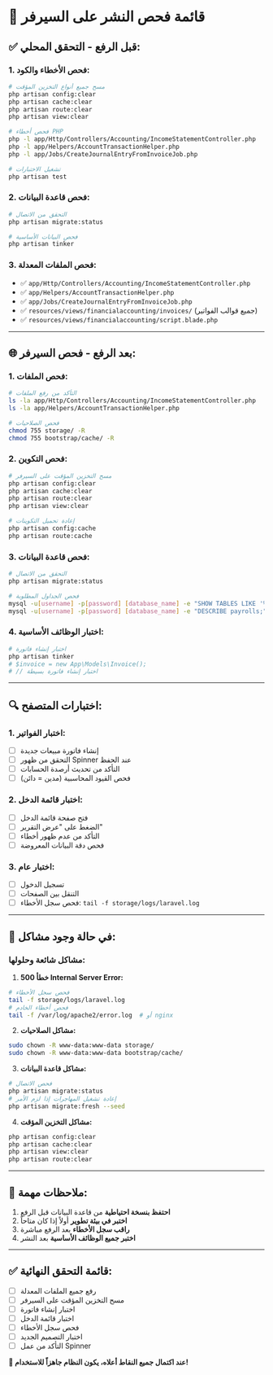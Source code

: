 # 🚀 قائمة فحص النشر على السيرفر

## ✅ **قبل الرفع - التحقق المحلي:**

### 1. فحص الأخطاء والكود:
```bash
# مسح جميع أنواع التخزين المؤقت
php artisan config:clear
php artisan cache:clear
php artisan route:clear
php artisan view:clear

# فحص أخطاء PHP
php -l app/Http/Controllers/Accounting/IncomeStatementController.php
php -l app/Helpers/AccountTransactionHelper.php
php -l app/Jobs/CreateJournalEntryFromInvoiceJob.php

# تشغيل الاختبارات
php artisan test
```

### 2. فحص قاعدة البيانات:
```bash
# التحقق من الاتصال
php artisan migrate:status

# فحص البيانات الأساسية
php artisan tinker
```

### 3. فحص الملفات المعدلة:
- ✅ `app/Http/Controllers/Accounting/IncomeStatementController.php`
- ✅ `app/Helpers/AccountTransactionHelper.php` 
- ✅ `app/Jobs/CreateJournalEntryFromInvoiceJob.php`
- ✅ `resources/views/financialaccounting/invoices/` (جميع قوالب الفواتير)
- ✅ `resources/views/financialaccounting/script.blade.php`

---

## 🌐 **بعد الرفع - فحص السيرفر:**

### 1. فحص الملفات:
```bash
# التأكد من رفع الملفات
ls -la app/Http/Controllers/Accounting/IncomeStatementController.php
ls -la app/Helpers/AccountTransactionHelper.php

# فحص الصلاحيات
chmod 755 storage/ -R
chmod 755 bootstrap/cache/ -R
```

### 2. فحص التكوين:
```bash
# مسح التخزين المؤقت على السيرفر
php artisan config:clear
php artisan cache:clear
php artisan route:clear
php artisan view:clear

# إعادة تحميل التكوينات
php artisan config:cache
php artisan route:cache
```

### 3. فحص قاعدة البيانات:
```bash
# التحقق من الاتصال
php artisan migrate:status

# فحص الجداول المطلوبة
mysql -u[username] -p[password] [database_name] -e "SHOW TABLES LIKE '%journal%';"
mysql -u[username] -p[password] [database_name] -e "DESCRIBE payrolls;"
```

### 4. اختبار الوظائف الأساسية:
```bash
# اختبار إنشاء فاتورة
php artisan tinker
# $invoice = new App\Models\Invoice();
# // اختبار إنشاء فاتورة بسيطة
```

---

## 🔍 **اختبارات المتصفح:**

### 1. اختبار الفواتير:
- [ ] إنشاء فاتورة مبيعات جديدة
- [ ] التحقق من ظهور Spinner عند الحفظ
- [ ] التأكد من تحديث أرصدة الحسابات
- [ ] فحص القيود المحاسبية (مدين = دائن)

### 2. اختبار قائمة الدخل:
- [ ] فتح صفحة قائمة الدخل
- [ ] الضغط على "عرض التقرير"
- [ ] التأكد من عدم ظهور أخطاء
- [ ] فحص دقة البيانات المعروضة

### 3. اختبار عام:
- [ ] تسجيل الدخول
- [ ] التنقل بين الصفحات
- [ ] فحص سجل الأخطاء: `tail -f storage/logs/laravel.log`

---

## 🚨 **في حالة وجود مشاكل:**

### مشاكل شائعة وحلولها:

1. **خطأ 500 Internal Server Error:**
```bash
# فحص سجل الأخطاء
tail -f storage/logs/laravel.log
# فحص أخطاء الخادم
tail -f /var/log/apache2/error.log  # أو nginx
```

2. **مشاكل الصلاحيات:**
```bash
sudo chown -R www-data:www-data storage/
sudo chown -R www-data:www-data bootstrap/cache/
```

3. **مشاكل قاعدة البيانات:**
```bash
# فحص الاتصال
php artisan migrate:status
# إعادة تشغيل المهاجرات إذا لزم الأمر
php artisan migrate:fresh --seed
```

4. **مشاكل التخزين المؤقت:**
```bash
php artisan config:clear
php artisan cache:clear
php artisan view:clear
php artisan route:clear
```

---

## 📝 **ملاحظات مهمة:**

1. **احتفظ بنسخة احتياطية** من قاعدة البيانات قبل الرفع
2. **اختبر في بيئة تطوير** أولاً إذا كان متاحاً
3. **راقب سجل الأخطاء** بعد الرفع مباشرة
4. **اختبر جميع الوظائف الأساسية** بعد النشر

---

## ✅ **قائمة التحقق النهائية:**
- [ ] رفع جميع الملفات المعدلة
- [ ] مسح التخزين المؤقت على السيرفر
- [ ] اختبار إنشاء فاتورة
- [ ] اختبار قائمة الدخل
- [ ] فحص سجل الأخطاء
- [ ] اختبار التصميم الجديد
- [ ] التأكد من عمل Spinner

**🎉 عند اكتمال جميع النقاط أعلاه، يكون النظام جاهزاً للاستخدام!**
